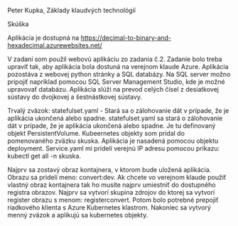 Peter Kupka, Základy klaudvých technológií

Skúška

Aplikácia je dostupná na https://decimal-to-binary-and-hexadecimal.azurewebsites.net/

V zadaní som použil webovú aplikáciu zo zadania č.2.
Zadanie bolo treba upraviť tak, aby aplikácia bola dostuná
na verejnom klaude Azure.
Aplikácia pozostáva z webovej python stránky a SQL databázy.
Na SQL server možno pripojiť napríklad pomocou 
SQL Server Management Studio, kde je možné upravovať databázu.
Aplikácia slúži na prevod celých čísel z desiatkovej 
sústavy do dvojkovej a šestnástkovej sústavy.

Trvalý zväzok: statefulset.yaml - Stará sa o zálohovanie dát 
v prípade, že je aplikácia ukončená alebo spadne. 
statefulset.yaml sa stará o zálohovanie dát v prípade, že je 
aplikácia ukončená alebo spadne. Je tu definovaný objekt PersistentVolume.
Kubeernetes objekty som pridal do pomenovaného zväzku skuska.
Aplikácia je nasadená pomocou objektu deployment.
Service.yaml mi pridelí verejnú IP adresu pomocou príkazu:
kubectl get all -n skuska. 

Najprv sa zostavý obraz kontajnera, v ktorom bude uložená 
aplikácia. Obrazu sa pridelí meno: convert:dev.
Ak chcete vo verejnom klaude použiť vlastný obraz 
kontajnera tak ho musíte najprv umiestniť do dostupného
registra obrazov. Najprv sa vytvorí skupina zdrojov do ktorej
sa vytvorí register obrazu s menom: registerconvert.
Potom bolo potrebné prepojiť riadkového klienta s Azure Kubernetes klastrom.
Nakoniec sa vytvorý menný zväzok a aplikujú sa kubernetes objekty.

